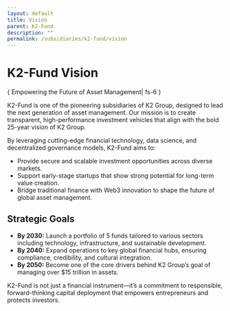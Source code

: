 ```yaml
---
layout: default
title: Vision
parent: K2-Fund
description: ""
permalink: /subsidiaries/k2-fund/vision
---
```


# K2-Fund Vision
{ Empowering the Future of Asset Management| fs-6 }

K2-Fund is one of the pioneering subsidiaries of K2 Group, designed to lead the next generation of asset management. Our mission is to create transparent, high-performance investment vehicles that align with the bold 25-year vision of K2 Group.

By leveraging cutting-edge financial technology, data science, and decentralized governance models, K2-Fund aims to:

- Provide secure and scalable investment opportunities across diverse markets.
- Support early-stage startups that show strong potential for long-term value creation.
- Bridge traditional finance with Web3 innovation to shape the future of global asset management.

## Strategic Goals

- **By 2030:** Launch a portfolio of 5 funds tailored to various sectors including technology, infrastructure, and sustainable development.
- **By 2040:** Expand operations to key global financial hubs, ensuring compliance, credibility, and cultural integration.
- **By 2050:** Become one of the core drivers behind K2 Group’s goal of managing over \$15 trillion in assets.

K2-Fund is not just a financial instrument—it’s a commitment to responsible, forward-thinking capital deployment that empowers entrepreneurs and protects investors.
